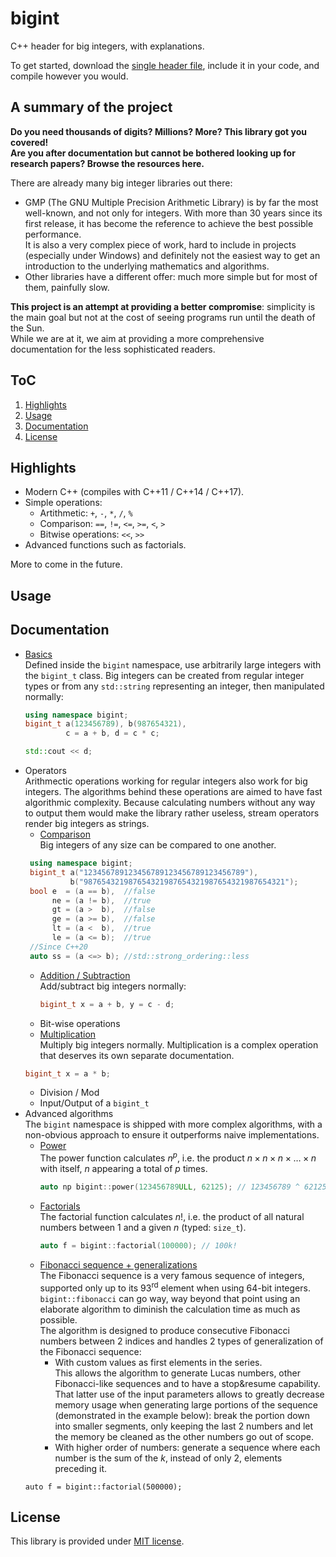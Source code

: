 # bigint

C++ header for big integers, with explanations.

To get started, download the [single header file](https://github.com/AtmoFX/bigint/blob/dev/bigint.h), include it in your code, and compile however you would.

## A summary of the project

**Do you need thousands of digits? Millions? More? This library got you covered!<br/>
Are you after documentation but cannot be bothered looking up for research papers? Browse the resources here.**

There are already many big integer libraries out there:

- GMP (The GNU Multiple Precision Arithmetic Library) is by far the most well-known, and not only for integers.
With more than 30 years since its first release, it has become the reference to achieve the best possible performance.<br/>
It is also a very complex piece of work, hard to include in projects (especially under Windows) and definitely not the easiest way to get an introduction to the underlying mathematics and algorithms.
- Other libraries have a different offer: much more simple but for most of them, painfully slow.

**This project is an attempt at providing a better compromise**: simplicity is the main goal but not at the cost of seeing programs run until the death of the Sun.<br/>
While we are at it, we aim at providing a more comprehensive documentation for the less sophisticated readers.

## ToC

1. [Highlights](.#Highlights)
1. [Usage](.#Usage)
1. [Documentation](.#Documentation)
1. [License](.#License) 

## Highlights

- Modern C++ (compiles with C++11 / C++14 / C++17).
- Simple operations:  
  - Artithmetic: `+`, `-`, `*`, `/`, `%`
  - Comparison: `==`, `!=`, `<=`, `>=`, `<`, `>`
  - Bitwise operations: `<<`, `>>`
- Advanced functions such as factorials.

More to come in the future.

## Usage

## Documentation

 - [Basics](/documentation/basics.md)<br/>
   Defined inside the `bigint` namespace, use arbitrarily large integers with the `bigint_t` class.
   Big integers can be created from regular integer types or from any `std::string` representing an integer, then manipulated normally:
    ```c++
    using namespace bigint;
    bigint_t a(123456789), b(987654321),
             c = a + b, d = c * c;

    std::cout << d;
    ```
 - Operators<br/>
 Arithmectic operations working for regular integers also work for big integers. The algorithms behind these operations are aimed to have fast algorithmic complexity. 
 Because calculating numbers without any way to output them would make the library rather useless, stream operators render big integers as strings.
   - [Comparison](comparison.md)<br/>
   Big integers of any size can be compared to one another.
   ```c++
    using namespace bigint;
    bigint_t a("123456789123456789123456789123456789"),
             b("987654321987654321987654321987654321987654321");
    bool e  = (a == b),  //false
         ne = (a != b),  //true
         gt = (a >  b),  //false
         ge = (a >= b),  //false
         lt = (a <  b),  //true
         le = (a <= b);  //true
    //Since C++20
    auto ss = (a <=> b); //std::strong_ordering::less
    ```
   - [Addition / Subtraction](addition_subtraction.md)<br/>
   Add/subtract big integers normally:
       ```c++
       bigint_t x = a + b, y = c - d;
       ```
   - Bit-wise operations
   - [Multiplication](multiplication.md)<br/>
   Multiply big integers normally. Multiplication is a complex operation that deserves its own separate documentation.
   ```c++
   bigint_t x = a * b;
   ```
   - Division / Mod
   - Input/Output of a `bigint_t`
 - Advanced algorithms<br/>
 The `bigint` namespace is shipped with more complex algorithms, with a non-obvious approach to ensure it outperforms naive implementations.
   - [Power](power.md)<br/>
   The power function calculates $n^p$, i.e. the product $n \times n \times n \times \dotsc \times n$ with itself, $n$ appearing a total of $p$ times.
      ```c++
      auto np bigint::power(123456789ULL, 62125); // 123456789 ^ 62125 
      ```
   - [Factorials](factorial.md)<br/>
   The factorial function calculates $n!$, i.e. the product of all natural numbers between 1 and a given $n$ (typed: `size_t`). 
      ```c++
      auto f = bigint::factorial(100000); // 100k!
      ```
   - [Fibonacci sequence + generalizations](fibonacci.md)<br/>
   The Fibonacci sequence is a very famous sequence of integers, supported only up to its $93^\text{rd}$ element when using 64-bit integers. `bigint::fibonacci` can go way, way beyond that point using an elaborate algorithm to diminish the calculation time as much as possible.<br/>
   The algorithm is designed to produce consecutive Fibonacci numbers between 2 indices and handles 2 types of generalization of the Fibonacci sequence:
     - With custom values as first elements in the series.<br/>
     This allows the algorithm to generate Lucas numbers, other Fibonacci-like sequences and to have a stop&resume capability.<br/>
     That latter use of the input parameters allows to greatly decrease memory usage when generating large portions of the sequence (demonstrated in the example below): break the portion down into smaller segments, only keeping the last 2 numbers and let the memory be cleaned as the other numbers go out of scope.
     - With higher order of numbers: generate a sequence where each number is the sum of the $k$, instead of only 2, elements preceding it.
   ```c+
   auto f = bigint::factorial(500000);
   ```

## License

This library is provided under [MIT license](https://github.com/AtmoFX/bigint/blob/main/License.md).
